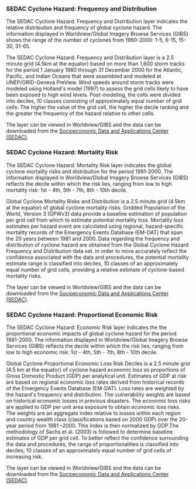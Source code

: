### SEDAC Cyclone Hazard: Frequency and Distribution
The SEDAC Cyclone Hazard: Frequency and Distribution layer indicates the relative distribution and frequency of global cyclone hazard. The information displayed in Worldview/Global Imagery Browse Services (GIBS) shows the range of the number of cyclones from 1980-2000: 1-5, 6-15, 15-30, 31-65.

The SEDAC Cyclone Hazard: Frequency and Distribution layer is a 2.5 minute grid (4.5km at the equator) based on more than 1,600 storm tracks for the period 1 January 1980 through 31 December 2000 for the Atlantic, Pacific, and Indian Oceans that were assembled and modeled at UNEP/GRID-Geneva PreView. Wind speeds around storm tracks were modeled using Holland's model (1997) to assess the grid cells likely to have been exposed to high wind levels. Post-modeling, the cells were divided into deciles, 10 classes consisting of approximately equal number of grid cells. The higher the value of the grid cell, the higher the decile ranking and the greater the frequency of the hazard relative to other cells.

The layer can be viewed in Worldview/GIBS and the data can be downloaded from the [Socioeconomic Data and Applications Center (SEDAC)](http://sedac.ciesin.columbia.edu/data/set/ndh-cyclone-hazard-frequency-distribution).

### SEDAC Cyclone Hazard: Mortality Risk
The SEDAC Cyclone Hazard: Mortality Risk layer indicates the global cyclone mortality risks and distribution for the period 1981-2000. The information displayed in Worldview/Global Imagery Browse Services (GIBS) reflects the decile within which the risk lies, ranging from low to high mortality risk: 1st - 4th, 5th - 7th, 8th - 10th decile.

Global Cyclone Mortality Risks and Distribution is a 2.5 minute grid (4.5km at the equator) of global cyclone mortality risks. Gridded Population of the World, Version 3 (GPWv3) data provide a baseline estimation of population per grid cell from which to estimate potential mortality loss. Mortality loss estimates per hazard event are calculated using regional, hazard-specific mortality records of the Emergency Events Database (EM-DAT) that span the 20 years between 1981 and 2000. Data regarding the frequency and distribution of cyclone hazard are obtained from the Global Cyclone Hazard Frequency and Distribution data set. In order to more accurately reflect the confidence associated with the data and procedures, the potential mortality estimate range is classified into deciles, 10 classes of an approximately equal number of grid cells, providing a relative estimate of cyclone-based mortality risks.

The layer can be viewed in Worldview/GIBS and the data can be downloaded from the [Socioeconomic Data and Applications Center (SEDAC)](http://sedac.ciesin.columbia.edu/data/set/ndh-cyclone-mortality-risks-distribution).

### SEDAC Cyclone Hazard: Proportional Economic Risk
The SEDAC Cyclone Hazard: Economic Risk layer indicates the the proportional economic impacts of global cyclone hazard  for the period 1981-2000. The information displayed in Worldview/Global Imagery Browse Services (GIBS) reflects the decile within which the risk lies, ranging from low to high economic risk: 1st - 4th, 5th - 7th, 8th - 10th decile.

Global Cyclone Proportional Economic Loss Risk Deciles is a 2.5 minute grid (4.5 km at the equator) of cyclone hazard economic loss as proportions of Gross Domestic Product (GDP) per analytical unit. Estimates of GDP at risk are based on regional economic loss rates derived from historical records of the Emergency Events Database (EM-DAT). Loss rates are weighted by the hazard's frequency and distribution. The vulnerability weights are based on historical economic losses in previous disasters. The economic loss risks are applied to GDP per unit area exposure to obtain economic loss risks. The weights are an aggregate index relative to losses within each region and country wealth class (classifications based on 2000 GDP) over the 20-year period from 1981 –2000. This index is then normalized by GDP.The methodology of Sachs et al. (2003) is followed to determine baseline estimates of GDP per grid cell. To better reflect the confidence surrounding the data and procedures, the range of proportionalities is classified into deciles, 10 classes of an approximately equal number of grid cells of increasing risk.

The layer can be viewed in Worldview/GIBS and the data can be downloaded from the [Socioeconomic Data and Applications Center (SEDAC)](http://sedac.ciesin.columbia.edu/data/set/ndh-cyclone-proportional-economic-loss-risk-deciles).

